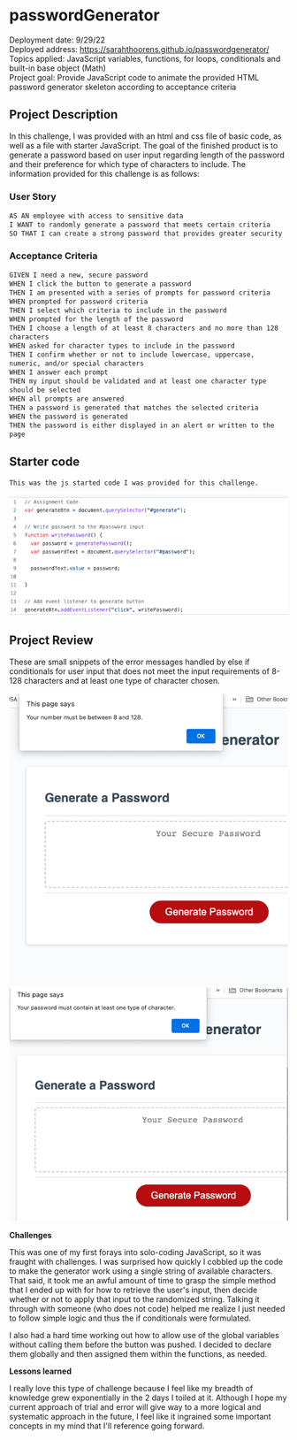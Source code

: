 # passwordGenerator

Deployment date: 9/29/22</br>
Deployed address: https://sarahthoorens.github.io/passwordgenerator/</br>
Topics applied: JavaScript variables, functions, for loops, conditionals and built-in base object (Math)</br>
Project goal: Provide JavaScript code to animate the provided HTML password generator skeleton according to acceptance criteria

## Project Description
In this challenge, I was provided with an html and css file of basic code, as well as a file with starter JavaScript. The goal of the finished product is to generate a password based on user input regarding length of the password and their preference for which type of characters to include. The information provided for this challenge is as follows:

### User Story

```
AS AN employee with access to sensitive data
I WANT to randomly generate a password that meets certain criteria
SO THAT I can create a strong password that provides greater security
```

### Acceptance Criteria

```
GIVEN I need a new, secure password
WHEN I click the button to generate a password
THEN I am presented with a series of prompts for password criteria
WHEN prompted for password criteria
THEN I select which criteria to include in the password
WHEN prompted for the length of the password
THEN I choose a length of at least 8 characters and no more than 128 characters
WHEN asked for character types to include in the password
THEN I confirm whether or not to include lowercase, uppercase, numeric, and/or special characters
WHEN I answer each prompt
THEN my input should be validated and at least one character type should be selected
WHEN all prompts are answered
THEN a password is generated that matches the selected criteria
WHEN the password is generated
THEN the password is either displayed in an alert or written to the page
```

## Starter code
```
This was the js started code I was provided for this challenge.
```
<img src="/Assets/js provided.png" alt="snapshot of js started code">

## Project Review


These are small snippets of the error messages handled by else if conditionals for user input that does not meet the input requirements of 8-128 characters and at least one type of character chosen. 

<img src="/Assets/error message 1.png" alt="error message out of range">

<img src="/Assets/error message 2.png" alt="error message for no characters chosen">
</br>

**Challenges**

This was one of my first forays into solo-coding JavaScript, so it was fraught with challenges. I was surprised how quickly I cobbled up the code to make the generator work using a single string of available characters. That said, it took me an awful amount of time to grasp the simple method that I ended up with for how to retrieve the user's input, then decide whether or not to apply that input to the randomized string. Talking it through with someone (who does not code) helped me realize I just needed to follow simple logic and thus the if conditionals were formulated. 

I also had a hard time working out how to allow use of the global variables without calling them before the button was pushed. I decided to declare them globally and then assigned them within the functions, as needed. 

**Lessons learned**

I really love this type of challenge because I feel like my breadth of knowledge grew exponentially in the 2 days I toiled at it. Although I hope my current approach of trial and error will give way to a more logical and systematic approach in the future, I feel like it ingrained some important concepts in my mind that I'll reference going forward. 